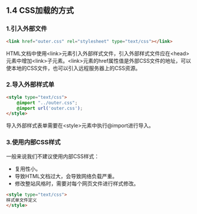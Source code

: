 ## 1.4 CSS加载的方式

### 1.引入外部文件

```html
<link href="outer.css" rel="stylesheet" type="text/css"></link>
```

HTML文档中使用&lt;link&gt;元素引入外部样式文件，引入外部样式文件应在&lt;head&gt;元素中增加&lt;link&gt;子元素。&lt;link&gt;元素的href属性值是外部CSS文件的地址，可以使本地的CSS文件，也可以引入远程服务器上的CSS资源。

### 2.导入外部样式单

```html
<style type="text/css">
    @import "../outer.css";
    @import url('outer.css');
</style>
```

导入外部样式表单需要在&lt;style&gt;元素中执行@import进行导入。

### 3.使用内部CSS样式

一般来说我们不建议使用内部CSS样式：

* 复用性小。
* 导致HTML文档过大，会导致网络负载严重。
* 修改整站风格时，需要对每个网页文件进行样式修改。

```html
<style type="text/css">
样式单文件定义
</style>
```



